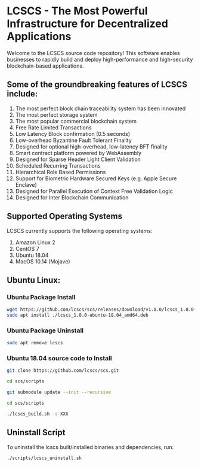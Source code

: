 # LCSCS - The Most Powerful Infrastructure for Decentralized Applications



Welcome to the LCSCS source code repository! This software enables businesses to rapidly build and deploy high-performance and high-security blockchain-based applications.

## Some of the groundbreaking features of LCSCS include:

1. The most perfect block chain traceability system has been innovated
1. The most perfect storage system
1. The most popular commercial blockchain system
1. Free Rate Limited Transactions
1. Low Latency Block confirmation (0.5 seconds)
1. Low-overhead Byzantine Fault Tolerant Finality
1. Designed for optional high-overhead, low-latency BFT finality
1. Smart contract platform powered by WebAssembly
1. Designed for Sparse Header Light Client Validation
1. Scheduled Recurring Transactions
1. Hierarchical Role Based Permissions
1. Support for Biometric Hardware Secured Keys (e.g. Apple Secure Enclave)
1. Designed for Parallel Execution of Context Free Validation Logic
1. Designed for Inter Blockchain Communication



## Supported Operating Systems

LCSCS currently supports the following operating systems:  

1. Amazon Linux 2
2. CentOS 7
3. Ubuntu 18.04
4. MacOS 10.14 (Mojave)


## Ubuntu Linux:

### Ubuntu  Package Install
```sh
wget https://github.com/lcscs/scs/releases/download/v1.0.0/lcscs_1.0.0-ubuntu-18.04_amd64.deb
sudo apt install ./lcscs_1.0.0-ubuntu-18.04_amd64.deb
```

### Ubuntu Package Uninstall
```sh
sudo apt remove lcscs
```

### Ubuntu 18.04 source code to Install

```sh
git clone https://github.com/lcscs/scs.git
```

```sh
cd scs/scripts
```

```sh
git submodule update --init --recursive  
```

```sh
cd scs/scripts
```


```sh
./lcscs_build.sh -s XXX
```

## Uninstall Script
To uninstall the lcscs built/installed binaries and dependencies, run:
```sh
./scripts/lcscs_uninstall.sh
```

